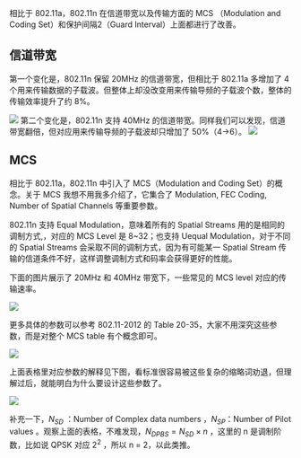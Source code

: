 相比于 802.11a，802.11n 在信道带宽以及传输方面的 MCS （Modulation and Coding Set）和保护间隔2（Guard Interval）上面都进行了改善。 
## 信道带宽 

第一个变化是，802.11n 保留 20MHz 的信道带宽，但相比于 802.11a 多增加了 4 个用来传输数据的子载波。但整体上却没改变用来传输导频的子载波个数，整体的传输效率提升了约 8%。

![](https://image-upload-1307521651.cos.ap-nanjing.myqcloud.com/picture_upload/20230910171828.png)
第二个变化是，802.11n 支持 40MHz 的信道带宽。同样我们可以发现，信道带宽翻倍，但对应用来传输导频的子载波却只增加了 50%（4->6）。
![](https://image-upload-1307521651.cos.ap-nanjing.myqcloud.com/picture_upload/20230910173156.png)
## MCS

相比于 802.11a，802.11n 中引入了 MCS（Modulation and Coding Set）的概念。关于 MCS 我想不用我多介绍了，它集合了 Modulation, FEC Coding, Number of Spatial Channels 等重要参数。

802.11n 支持 Equal Modulation，意味着所有的 Spatial Streams 用的是相同的调制方式,，对应的 MCS Level 是 8~32；也支持 Uequal Modulation，对于不同的 Spatial Streams 会采取不同的调制方式，因为有可能某一 Spatial Stream 传输的信道条件不好，这样调整调制方式和码率会获得更好的性能。 

下面的图片展示了 20MHz 和 40MHz 带宽下，一些常见的 MCS level 对应的传输速率。

![](https://image-upload-1307521651.cos.ap-nanjing.myqcloud.com/picture_upload/20230918134534.png)

更多具体的参数可以参考 802.11-2012 的 Table 20-35，大家不用深究这些参数，而是对整个 MCS table 有个概念即可。

![](https://image-upload-1307521651.cos.ap-nanjing.myqcloud.com/picture_upload/20230918134845.png)

上面表格里对应参数的解释见下图，看标准很容易被这些复杂的缩略词劝退，但理解过后，就能明白为什么要设计这些参数了。

![](https://image-upload-1307521651.cos.ap-nanjing.myqcloud.com/picture_upload/20230918135028.png)

补充一下，$N_{SD}$ ：Number of Complex data numbers ，$N_{SP}$：Number of Pilot values 。观察上面的表格，不难发现，$N_{DPBS}=N_{SD}\times n$ ，这里的 n 是调制阶数，比如说 QPSK 对应 $2^2$ ，所以 n = 2，以此类推。 

